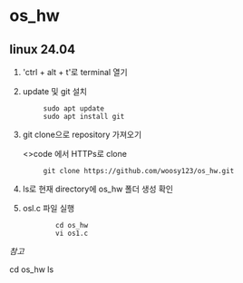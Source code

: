 # os_hw
## linux 24.04 

1. 'ctrl + alt + t'로 terminal 열기
2. update 및 git 설치

            sudo apt update
            sudo apt install git
  
4. git clone으로 repository 가져오기
   
   <>code 에서 HTTPs로 clone
   
            git clone https://github.com/woosy123/os_hw.git

5. ls로 현재 directory에 os_hw 폴더 생성 확인       
6. osl.c 파일 실행

               cd os_hw
               vi os1.c

*참고*

  cd os_hw
  ls

